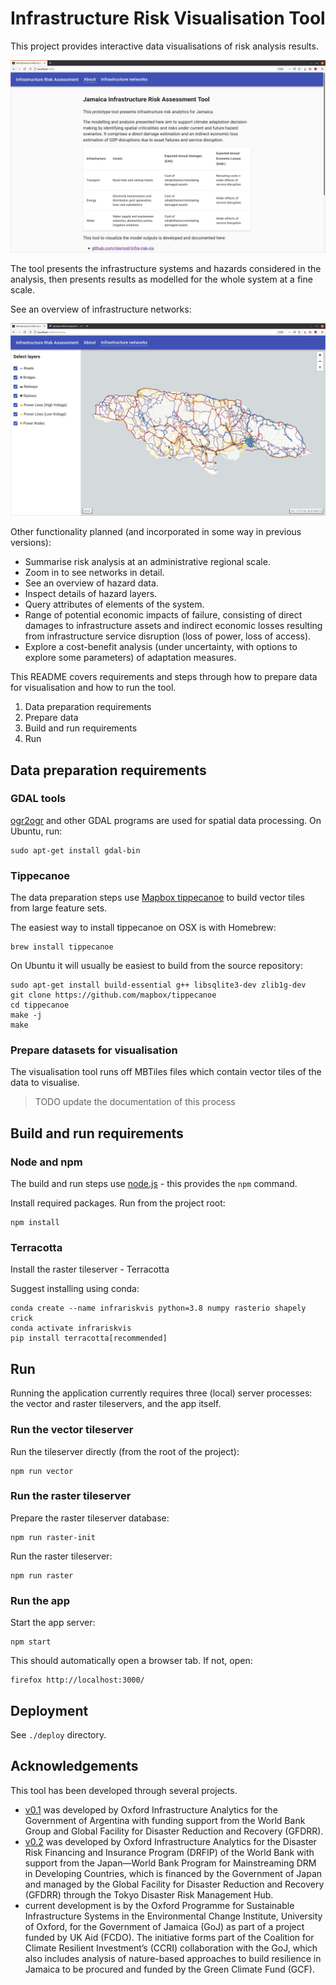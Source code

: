# Infrastructure Risk Visualisation Tool

This project provides interactive data visualisations of risk analysis results.

![About](images/screenshot-about.png)

The tool presents the infrastructure systems and hazards considered in the
analysis, then presents results as modelled for the whole system at a fine
scale.

See an overview of infrastructure networks:

![Networks](images/screenshot-overview.png)

Other functionality planned (and incorporated in some way in previous versions):

- Summarise risk analysis at an administrative regional scale.
- Zoom in to see networks in detail.
- See an overview of hazard data.
- Inspect details of hazard layers.
- Query attributes of elements of the system.
- Range of potential economic impacts of failure, consisting of direct damages
  to infrastructure assets and indirect economic losses resulting from
  infrastructure service disruption (loss of power, loss of access).
- Explore a cost-benefit analysis (under uncertainty, with options to explore
  some parameters) of adaptation measures.

This README covers requirements and steps through how to prepare data for
visualisation and how to run the tool.

1. Data preparation requirements
2. Prepare data
3. Build and run requirements
4. Run

## Data preparation requirements

### GDAL tools

[ogr2ogr](https://www.gdal.org/ogr2ogr.html) and other GDAL programs are used for spatial data
processing. On Ubuntu, run:

    sudo apt-get install gdal-bin

### Tippecanoe

The data preparation steps use
[Mapbox tippecanoe](https://github.com/mapbox/tippecanoe) to build vector tiles
from large feature sets.

The easiest way to install tippecanoe on OSX is with Homebrew:

    brew install tippecanoe

On Ubuntu it will usually be easiest to build from the source repository:

    sudo apt-get install build-essential g++ libsqlite3-dev zlib1g-dev
    git clone https://github.com/mapbox/tippecanoe
    cd tippecanoe
    make -j
    make

### Prepare datasets for visualisation

The visualisation tool runs off MBTiles files which contain vector tiles of the
data to visualise.

> TODO update the documentation of this process

## Build and run requirements

### Node and npm

The build and run steps use [node.js](https://nodejs.org/) - this provides the
`npm` command.

Install required packages. Run from the project root:

    npm install

### Terracotta

Install the raster tileserver - Terracotta

Suggest installing using conda:

    conda create --name infrariskvis python=3.8 numpy rasterio shapely crick
    conda activate infrariskvis
    pip install terracotta[recommended]

## Run

Running the application currently requires three (local) server processes: the
vector and raster tileservers, and the app itself.

### Run the vector tileserver

Run the tileserver directly (from the root of the project):

    npm run vector

### Run the raster tileserver

Prepare the raster tileserver database:

    npm run raster-init

Run the raster tileserver:

    npm run raster

### Run the app

Start the app server:

    npm start

This should automatically open a browser tab. If not, open:

    firefox http://localhost:3000/

## Deployment

See `./deploy` directory.

## Acknowledgements

This tool has been developed through several projects.

- [v0.1](https://github.com/oi-analytics/oi-risk-vis/releases/tag/v0.1-argentina)
  was developed by Oxford Infrastructure Analytics for the Government of
  Argentina with funding support from the World Bank Group and Global Facility
  for Disaster Reduction and Recovery (GFDRR).
- [v0.2](https://github.com/oi-analytics/oi-risk-vis/releases/tag/v0.2.0-seasia)
  was developed by Oxford Infrastructure Analytics for the Disaster Risk
  Financing and Insurance Program (DRFIP) of the World Bank with support from
  the Japan&mdash;World Bank Program for Mainstreaming DRM in Developing
  Countries, which is financed by the Government of Japan and managed by the
  Global Facility for Disaster Reduction and Recovery (GFDRR) through the Tokyo
  Disaster Risk Management Hub.
- current development is by the Oxford Programme for Sustainable Infrastructure
  Systems in the Environmental Change Institute, University of Oxford, for the
  Government of Jamaica (GoJ) as part of a project funded by UK Aid (FCDO). The
  initiative forms part of the Coalition for Climate Resilient Investment’s
  (CCRI) collaboration with the GoJ, which also includes analysis of
  nature-based approaches to build resilience in Jamaica to be procured and
  funded by the Green Climate Fund (GCF).
